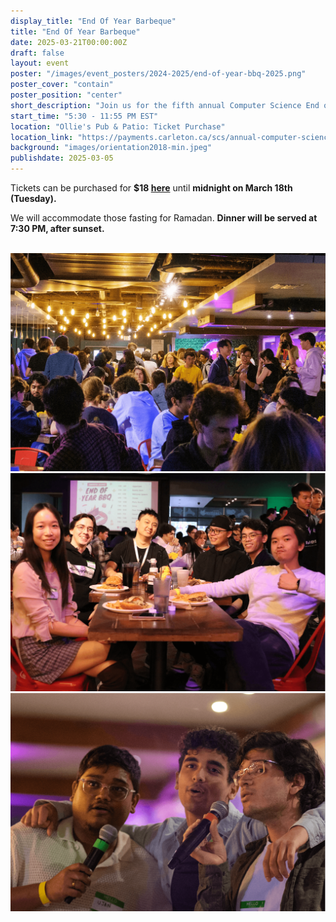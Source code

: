 ```yaml
---
display_title: "End Of Year Barbeque"
title: "End Of Year Barbeque"
date: 2025-03-21T00:00:00Z
draft: false
layout: event
poster: "/images/event_posters/2024-2025/end-of-year-bbq-2025.png"
poster_cover: "contain"
poster_position: "center"
short_description: "Join us for the fifth annual Computer Science End of Year BBQ!"
start_time: "5:30 - 11:55 PM EST"
location: "Ollie's Pub & Patio: Ticket Purchase"
location_link: "https://payments.carleton.ca/scs/annual-computer-science-end-of-year-bbq/"
background: "images/orientation2018-min.jpeg"
publishdate: 2025-03-05
---
```


Tickets can be purchased for **$18 [here](https://payments.carleton.ca/scs/annual-computer-science-end-of-year-bbq/)** until **midnight on March 18th (Tuesday).** 

We will accommodate those fasting for Ramadan. **Dinner will be served at 7:30 PM, after sunset.** </br></br>

![img](/images/event_pics/2023-2024/bbq/big-group.png)
![img](/images/event_pics/2023-2024/bbq/food.png)
![img](/images/event_pics/2023-2024/bbq/singing.png)